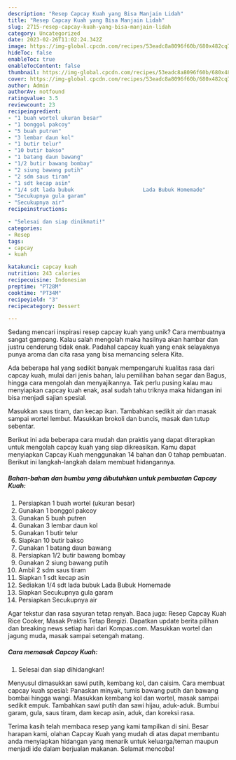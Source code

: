 ```yaml
---
description: "Resep Capcay Kuah yang Bisa Manjain Lidah"
title: "Resep Capcay Kuah yang Bisa Manjain Lidah"
slug: 2715-resep-capcay-kuah-yang-bisa-manjain-lidah
category: Uncategorized
date: 2023-02-26T11:02:24.342Z
image: https://img-global.cpcdn.com/recipes/53eadc8a8096f60b/680x482cq70/capcay-kuah-foto-resep-utama.jpg
hideToc: false
enableToc: true
enableTocContent: false
thumbnail: https://img-global.cpcdn.com/recipes/53eadc8a8096f60b/680x482cq70/capcay-kuah-foto-resep-utama.jpg
cover: https://img-global.cpcdn.com/recipes/53eadc8a8096f60b/680x482cq70/capcay-kuah-foto-resep-utama.jpg
author: Admin
authorAv: notfound
ratingvalue: 3.5
reviewcount: 23
recipeingredient:
- "1 buah wortel ukuran besar"
- "1 bonggol pakcoy"
- "5 buah putren"
- "3 lembar daun kol"
- "1 butir telur"
- "10 butir bakso"
- "1 batang daun bawang"
- "1/2 butir bawang bombay"
- "2 siung bawang putih"
- "2 sdm saus tiram"
- "1 sdt kecap asin"
- "1/4 sdt lada bubuk                      Lada Bubuk Homemade"
- "Secukupnya gula garam"
- "Secukupnya air"
recipeinstructions:

- "Selesai dan siap dinikmati!"
categories:
- Resep
tags:
- capcay
- kuah

katakunci: capcay kuah 
nutrition: 243 calories
recipecuisine: Indonesian
preptime: "PT28M"
cooktime: "PT34M"
recipeyield: "3"
recipecategory: Dessert

---
```





Sedang mencari inspirasi resep capcay kuah yang unik? Cara membuatnya sangat gampang. Kalau salah mengolah maka hasilnya akan hambar dan justru cenderung tidak enak. Padahal capcay kuah yang enak selayaknya punya aroma dan cita rasa yang bisa memancing selera Kita.





Ada beberapa hal yang sedikit banyak mempengaruhi kualitas rasa dari capcay kuah, mulai dari jenis bahan, lalu pemilihan bahan segar dan Bagus, hingga cara mengolah dan menyajikannya. Tak perlu pusing kalau mau menyiapkan capcay kuah enak,      asal sudah tahu triknya maka hidangan ini bisa menjadi sajian spesial.














Masukkan saus tiram, dan kecap ikan. Tambahkan sedikit air dan masak sampai wortel lembut. Masukkan brokoli dan buncis, masak dan tutup sebentar.






Berikut ini ada beberapa cara mudah dan praktis yang dapat diterapkan untuk mengolah capcay kuah yang siap dikreasikan. Kamu dapat menyiapkan Capcay Kuah menggunakan 14 bahan dan 0 tahap pembuatan. Berikut ini langkah-langkah dalam membuat hidangannya.

<!--inarticleads1-->

##### Bahan-bahan dan bumbu yang dibutuhkan untuk pembuatan Capcay Kuah:

1. Persiapkan 1 buah wortel (ukuran besar)
1. Gunakan 1 bonggol pakcoy
1. Gunakan 5 buah putren
1. Gunakan 3 lembar daun kol
1. Gunakan 1 butir telur
1. Siapkan 10 butir bakso
1. Gunakan 1 batang daun bawang
1. Persiapkan 1/2 butir bawang bombay
1. Gunakan 2 siung bawang putih
1. Ambil 2 sdm saus tiram
1. Siapkan 1 sdt kecap asin
1. Sediakan 1/4 sdt lada bubuk                      Lada Bubuk Homemade
1. Siapkan Secukupnya gula garam
1. Persiapkan Secukupnya air


Agar tekstur dan rasa sayuran tetap renyah. Baca juga: Resep Capcay Kuah Rice Cooker, Masak Praktis Tetap Bergizi. Dapatkan update berita pilihan dan breaking news setiap hari dari Kompas.com. Masukkan wortel dan jagung muda, masak sampai setengah matang. 

<!--inarticleads2-->

##### Cara memasak Capcay Kuah:


1. Selesai dan siap dihidangkan!

Menyusul dimasukkan sawi putih, kembang kol, dan caisim. Cara membuat capcay kuah spesial: Panaskan minyak, tumis bawang putih dan bawang bombai hingga wangi. Masukkan kembang kol dan wortel, masak sampai sedikit empuk. Tambahkan sawi putih dan sawi hijau, aduk-aduk. Bumbui garam, gula, saus tiram, dam kecap asin, aduk, dan koreksi rasa. 

Terima kasih telah membaca resep yang kami tampilkan di sini. Besar harapan kami, olahan Capcay Kuah yang mudah di atas dapat membantu anda menyiapkan hidangan yang menarik untuk keluarga/teman maupun menjadi ide dalam berjualan makanan. Selamat mencoba!
